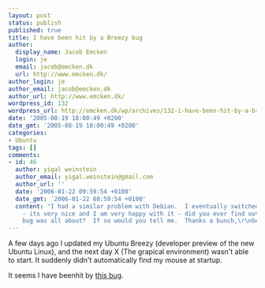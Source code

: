 ```yaml
---
layout: post
status: publish
published: true
title: I have been hit by a Breezy bug
author:
  display_name: Jacob Emcken
  login: je
  email: jacob@emcken.dk
  url: http://www.emcken.dk/
author_login: je
author_email: jacob@emcken.dk
author_url: http://www.emcken.dk/
wordpress_id: 132
wordpress_url: http://emcken.dk/wp/archives/132-i-have-been-hit-by-a-breezy-bug.html
date: '2005-08-19 18:00:49 +0200'
date_gmt: '2005-08-19 18:00:49 +0200'
categories:
- Ubuntu
tags: []
comments:
- id: 46
  author: yigal weinstein
  author_email: yigal.weinstein@gmail.com
  author_url: ''
  date: '2006-01-22 09:59:54 +0100'
  date_gmt: '2006-01-22 08:59:54 +0100'
  content: "I had a similar problem with Debian.  I eventually switched over to Ubuntu
    - its very nice and I am very happy with it - did you ever find out what this
    bug was all about?  If so would you tell me.  Thanks a bunch,\r\nbest"
---
```

A few days ago I updated my Ubuntu Breezy (developer preview of the new Ubuntu Linux), and the next day X (The grapical environment) wasn't able to start. It suddenly didn't automatically find my mouse at startup.

It seems I have beenhit by [this bug][1].

[1]: http://bugzilla.ubuntu.com/show_bug.cgi?id=12915

